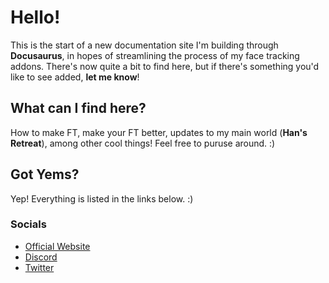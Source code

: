 # Hello!
This is the start of a new documentation site I'm building through **Docusaurus**, in hopes of streamlining the process of my face tracking addons. There's now quite a bit to find here, but if there's something you'd like to see added, **let me know**!

## What can I find here?
How to make FT, make your FT better, updates to my main world (**Han's Retreat**), among other cool things! Feel free to puruse around. :)

## Got Yems?
Yep! Everything is listed in the links below. :)

### Socials
- [Official Website](https://hantnor.com)
- [Discord](https://discord.gg/hantnor)
- [Twitter](https://twitter.com/hantnor)
